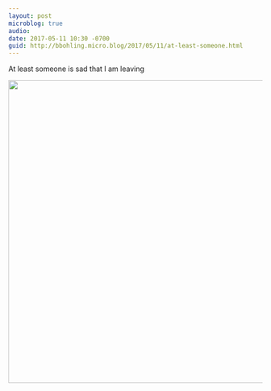 ```yaml
---
layout: post
microblog: true
audio: 
date: 2017-05-11 10:30 -0700
guid: http://bbohling.micro.blog/2017/05/11/at-least-someone.html
---
```

At least someone is sad that I am leaving 

<img src="http://bbohling.micro.blog/uploads/2017/4f8b6a0182.jpg" width="600" height="600" style="height: auto" />
